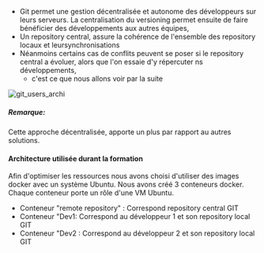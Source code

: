 - Git permet une gestion décentralisée et autonome des développeurs sur leurs serveurs. La centralisation du versioning permet ensuite de faire bénéficier des développements aux autres équipes,
- Un repository central, assure la cohérence de l'ensemble des repository locaux et leursynchronisations  
- Néanmoins certains cas de conflits peuvent se poser si le repository central a évoluer, alors que l'on essaie d'y répercuter ns développements, 
  * c'est ce que nous allons voir par la suite

![git_users_archi](/testgitessai/scenarios/git_training_part1/assets/git_users_archi.png)

##### *Remarque:*
Cette approche décentralisée, apporte un plus par rapport au autres solutions.


#### Architecture utilisée durant la formation
Afin d'optimiser les ressources nous avons choisi d'utiliser des images docker avec un système Ubuntu. 
Nous avons créé 3 conteneurs docker. Chaque conteneur porte un rôle d'une VM Ubuntu.

- Conteneur "remote repository" : Correspond repository central GIT
- Conteneur "Dev1: Correspond au développeur 1 et son repository local GIT
- Conteneur "Dev2 : Correspond au développeur 2 et son repository local GIT


